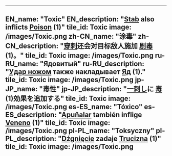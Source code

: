 ---

EN_name: "Toxic"
EN_description: "<a href = '../en/abilities#Stab'>Stab</a> also inflicts  <u>Poison</u> (1)"
tile_id: Toxic
image: /images/Toxic.png
zh-CN_name: "涂毒"
zh-CN_description: "<a href = '../zh_cn/abilities#Stab'>穿刺</a>还会对目标敌人施加 <u>剧毒</u> (1)。"
tile_id: Toxic
image: /images/Toxic.png
ru-RU_name: "Ядовитый"
ru-RU_description: "<a href = '../ru_ru/abilities#Stab'>Удар ножом</a> также накладывает  <u>Яд</u> (1)."
tile_id: Toxic
image: /images/Toxic.png
jp-JP_name: "毒性"
jp-JP_description: "<a href = '../jp_jp/abilities#Stab'>一刺し</a>に <u>毒</u>(1)効果を追加する"
tile_id: Toxic
image: /images/Toxic.png
es-ES_name: "Tóxico"
es-ES_description: "<a href = '../es_es/abilities#Stab'>Apuñalar</a> también inflige  <u>Veneno</u> (1)"
tile_id: Toxic
image: /images/Toxic.png
pl-PL_name: "Toksyczny"
pl-PL_description: "<a href = '../pl_pl/abilities#Stab'>Dźgnięcie</a> zadaje  <u>Trucizna</u> (1)"
tile_id: Toxic
image: /images/Toxic.png
---